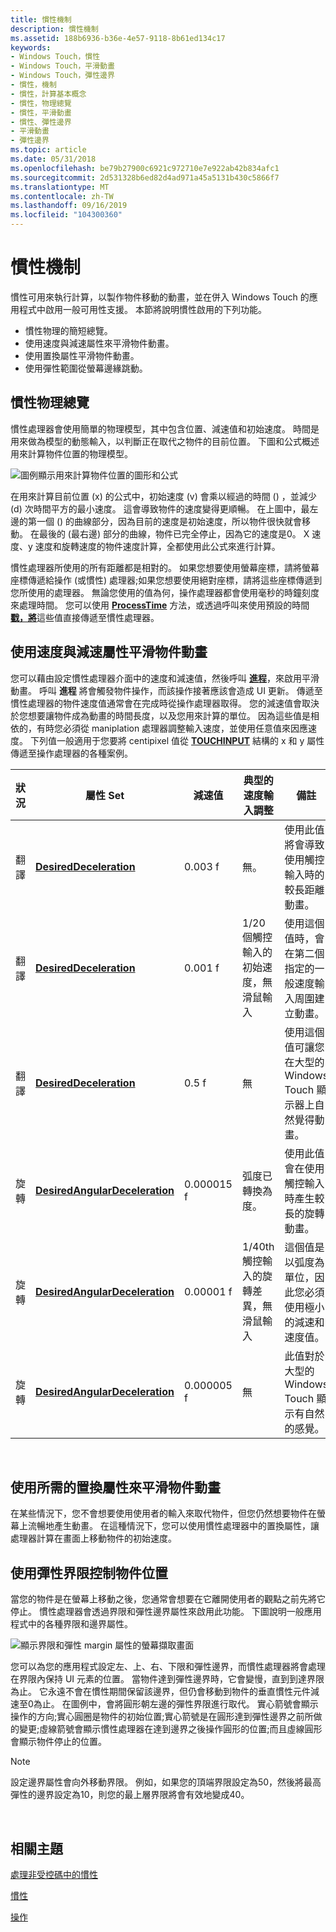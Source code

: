 ```yaml
---
title: 慣性機制
description: 慣性機制
ms.assetid: 188b6936-b36e-4e57-9118-8b61ed134c17
keywords:
- Windows Touch，慣性
- Windows Touch，平滑動畫
- Windows Touch，彈性邊界
- 慣性，機制
- 慣性，計算基本概念
- 慣性，物理總覽
- 慣性，平滑動畫
- 慣性、彈性邊界
- 平滑動畫
- 彈性邊界
ms.topic: article
ms.date: 05/31/2018
ms.openlocfilehash: be79b27900c6921c972710e7e922ab42b834afc1
ms.sourcegitcommit: 2d531328b6ed82d4ad971a45a5131b430c5866f7
ms.translationtype: MT
ms.contentlocale: zh-TW
ms.lasthandoff: 09/16/2019
ms.locfileid: "104300360"
---
```

# <a name="inertia-mechanics"></a>慣性機制

慣性可用來執行計算，以製作物件移動的動畫，並在併入 Windows Touch 的應用程式中啟用一般可用性支援。 本節將說明慣性啟用的下列功能。

-   慣性物理的簡短總覽。
-   使用速度與減速屬性來平滑物件動畫。
-   使用置換屬性平滑物件動畫。
-   使用彈性範圍從螢幕邊緣跳動。

## <a name="inertia-physics-overview"></a>慣性物理總覽

慣性處理器會使用簡單的物理模型，其中包含位置、減速值和初始速度。 時間是用來做為模型的動態輸入，以判斷正在取代之物件的目前位置。 下圖和公式概述用來計算物件位置的物理模型。

![圖例顯示用來計算物件位置的圖形和公式](images/velocity.png)

在用來計算目前位置 (x) 的公式中，初始速度 (v) 會乘以經過的時間 () ，並減少 (d) 次時間平方的最小速度。 這會導致物件的速度變得更順暢。 在上圖中，最左邊的第一個 () 的曲線部分，因為目前的速度是初始速度，所以物件很快就會移動。 在最後的 (最右邊) 部分的曲線，物件已完全停止，因為它的速度是0。 X 速度、y 速度和旋轉速度的物件速度計算，全都使用此公式來進行計算。

慣性處理器所使用的所有距離都是相對的。 如果您想要使用螢幕座標，請將螢幕座標傳遞給操作 (或慣性) 處理器;如果您想要使用絕對座標，請將這些座標傳遞到您所使用的處理器。 無論您使用的值為何，操作處理器都會使用毫秒的時鐘刻度來處理時間。 您可以使用 [**ProcessTime**](/windows/desktop/api/manipulations/nf-manipulations-iinertiaprocessor-processtime) 方法，或透過呼叫來使用預設的時間 [**戳，將**](/windows/desktop/api/manipulations/nf-manipulations-iinertiaprocessor-process)這些值直接傳遞至慣性處理器。

## <a name="smooth-object-animation-using-the-velocity-and-deceleration-properties"></a>使用速度與減速屬性平滑物件動畫

您可以藉由設定慣性處理器介面中的速度和減速值，然後呼叫 [**進程**](/windows/desktop/api/manipulations/nf-manipulations-iinertiaprocessor-process)，來啟用平滑動畫。 呼叫 **進程** 將會觸發物件操作，而該操作接著應該會造成 UI 更新。 傳遞至慣性處理器的物件速度值通常會在完成時從操作處理器取得。 您的減速值會取決於您想要讓物件成為動畫的時間長度，以及您用來計算的單位。 因為這些值是相依的，有時您必須從 maniplation 處理器調整輸入速度，並使用任意值來因應速度。 下列值一般適用于您要將 centipixel 值從 [**TOUCHINPUT**](/windows/win32/api/winuser/ns-winuser-touchinput) 結構的 x 和 y 屬性傳遞至操作處理器的各種案例。



| 狀況    | 屬性 Set                                                                       | 減速值 | 典型的速度輸入調整                                  | 備註                                                                                 |
|-------------|------------------------------------------------------------------------------------|--------------------|-----------------------------------------------------------------|---------------------------------------------------------------------------------------|
| 翻譯 | [**DesiredDeceleration**](/windows/desktop/api/manipulations/nf-manipulations-iinertiaprocessor-get_desireddeceleration)               | 0.003 f             | 無。                                                           | 使用此值將會導致使用觸控輸入時的較長距離動畫。    |
| 翻譯 | [**DesiredDeceleration**](/windows/desktop/api/manipulations/nf-manipulations-iinertiaprocessor-get_desireddeceleration)               | 0.001 f             | 1/20 個觸控輸入的初始速度，無滑鼠輸入 | 使用這個值時，會在第二個指定的一般速度輸入周圍建立動畫。      |
| 翻譯 | [**DesiredDeceleration**](/windows/desktop/api/manipulations/nf-manipulations-iinertiaprocessor-get_desireddeceleration)               | 0.5 f               | 無                                                            | 使用這個值可讓您在大型的 Windows Touch 顯示器上自然覺得動畫。   |
| 旋轉    | [**DesiredAngularDeceleration**](/windows/desktop/api/manipulations/nf-manipulations-iinertiaprocessor-get_desiredangulardeceleration) | 0.000015 f          | 弧度已轉換為度。                                   | 使用此值會在使用觸控輸入時產生較長的旋轉動畫。      |
| 旋轉    | [**DesiredAngularDeceleration**](/windows/desktop/api/manipulations/nf-manipulations-iinertiaprocessor-get_desiredangulardeceleration) | 0.00001 f           | 1/40th 觸控輸入的旋轉差異，無滑鼠輸入   | 這個值是以弧度為單位，因此您必須使用極小的減速和速度值。 |
| 旋轉    | [**DesiredAngularDeceleration**](/windows/desktop/api/manipulations/nf-manipulations-iinertiaprocessor-get_desiredangulardeceleration) | 0.000005 f          | 無                                                            | 此值對於大型的 Windows Touch 顯示有自然的感覺。                        |



 

## <a name="smooth-object-animation-using-the-desired-displacement-property"></a>使用所需的置換屬性來平滑物件動畫

在某些情況下，您不會想要使用使用者的輸入來取代物件，但您仍然想要物件在螢幕上流暢地產生動畫。 在這種情況下，您可以使用慣性處理器中的置換屬性，讓處理器計算在畫面上移動物件的初始速度。

## <a name="controlling-object-position-using-elastic-bounds"></a>使用彈性界限控制物件位置

當您的物件是在螢幕上移動之後，您通常會想要在它離開使用者的觀點之前先將它停止。 慣性處理器會透過界限和彈性邊界屬性來啟用此功能。 下圖說明一般應用程式中的各種界限和邊界屬性。

![顯示界限和彈性 margin 屬性的螢幕擷取畫面](images/elastic-illustrated.png)

您可以為您的應用程式設定左、上、右、下限和彈性邊界，而慣性處理器將會處理在界限內保持 UI 元素的位置。 當物件達到彈性邊界時，它會變慢，直到到達界限為止。 它永遠不會在慣性期間保留該邊界，但仍會移動到物件的垂直慣性元件減速至0為止。 在圖例中，會將圓形朝左邊的彈性界限進行取代。 實心箭號會顯示操作的方向;實心圓圈是物件的初始位置;實心箭號是在圓形達到彈性邊界之前所做的變更;虛線箭號會顯示慣性處理器在達到邊界之後操作圓形的位置;而且虛線圓形會顯示物件停止的位置。

> [!Note]  
> 設定邊界屬性會向外移動界限。 例如，如果您的頂端界限設定為50，然後將最高彈性的邊界設定為10，則您的最上層界限將會有效地變成40。

 

## <a name="related-topics"></a>相關主題

<dl> <dt>

[處理非受控碼中的慣性](handling-inertia-in-unmanaged-code.md)
</dt> <dt>

[慣性](getting-started-with-inertia.md)
</dt> <dt>

[操作](getting-started-with-manipulations.md)
</dt> </dl>

 

 




